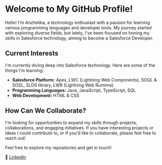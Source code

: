  # Welcome to My GitHub Profile! 

Hello! I'm Anzhelika, a technology enthusiast with a passion for learning various programming languages and developer tools. My journey started with exploring diverse fields, but lately, I've been focused on honing my skills in Salesforce technology, aiming to become a Salesforce Developer.

## Current Interests

I'm currently diving deep into Salesforce technology. Here are some of the things I'm learning:

- **Salesforce Platform:** Apex, LWC (Lightning Web Components), SOQL & SOSL, SLDS library, LWR (Lightning Web Runtime)
- **Programming Languages:** Java, JavaScript, TypeScript, SQL
- **Web Development:** HTML & CSS

## How Can We Collaborate?

I'm looking for opportunities to expand my skills through projects, collaborations, and engaging initiatives. If you have interesting projects or ideas I could contribute to, or if you'd like to collaborate, please feel free to reach out!

Feel free to explore my repositories and get in touch!

💼 [LinkedIn](https://www.linkedin.com/in/anzhelika-makarova-b1442b284/)
<!---
Likwusik/Likwusik is a ✨ special ✨ repository because its `README.md` (this file) appears on your GitHub profile.
You can click the Preview link to take a look at your changes.
--->
